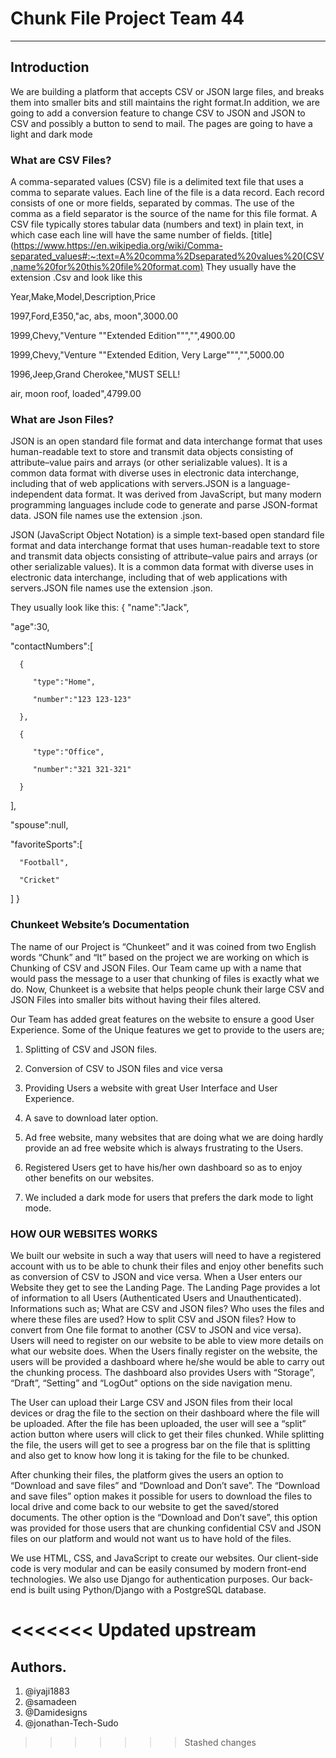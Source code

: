 # Chunk File Project Team 44
---
## Introduction
We are building a platform that accepts CSV or JSON large files, and breaks them into smaller bits and still maintains the right format.In addition, we are going to add a conversion feature to change CSV to JSON and JSON to CSV and possibly a button to send to mail. The pages are going to have a light and dark mode
 

### What are CSV Files?
A comma-separated values (CSV) file is a delimited text file that uses a comma to separate values. Each line of the file is a data record. Each record consists of one or more fields, separated by commas. The use of the comma as a field separator is the source of the name for this file format. A CSV file typically stores tabular data (numbers and text) in plain text, in which case each line will have the same number of fields. [title](https://www.https://en.wikipedia.org/wiki/Comma-separated_values#:~:text=A%20comma%2Dseparated%20values%20(CSV,name%20for%20this%20file%20format.com)
They usually have the extension .Csv and look like this

Year,Make,Model,Description,Price

1997,Ford,E350,"ac, abs, moon",3000.00

1999,Chevy,"Venture ""Extended Edition""","",4900.00

1999,Chevy,"Venture ""Extended Edition, Very Large""","",5000.00

1996,Jeep,Grand Cherokee,"MUST SELL!

air, moon roof, loaded",4799.00

### What are Json Files?
JSON is an open standard file format and data interchange format that uses human-readable text to store and transmit data objects consisting of attribute–value pairs and arrays (or other serializable values). It is a common data format with diverse uses in electronic data interchange, including that of web applications with servers.JSON is a language-independent data format. It was derived from JavaScript, but many modern programming languages include code to generate and parse JSON-format data. JSON file names use the extension .json.


  JSON (JavaScript Object Notation) is a simple text-based open standard file format and data interchange format that uses human-readable text to store and transmit data objects consisting of attribute–value pairs and arrays (or other serializable values). It is a common data format with diverse uses in electronic data interchange, including that of web applications with servers.JSON file names use the extension .json.

They usually look like this:
{
   "name":"Jack",

   "age":30,

   "contactNumbers":[

      {

         "type":"Home",

         "number":"123 123-123"

      },

      {

         "type":"Office",

         "number":"321 321-321"

      }

   ],

   "spouse":null,

   "favoriteSports":[

      "Football",

      "Cricket"

   ]
}


### Chunkeet Website’s Documentation
The name of our Project is “Chunkeet” and it was coined from two English words “Chunk” and “It” based on the project we are working on which is Chunking of CSV and JSON Files. Our Team came up with a name that would pass the message to a user that chunking of files is exactly what we do. 
Now, Chunkeet is a website that helps people chunk their large CSV and JSON Files into smaller bits without having their files altered.

Our Team has added great features on the website to ensure a good User Experience. Some of the Unique features we get to provide to the users are;
1. Splitting of CSV and JSON files.

2. Conversion of CSV to JSON files and vice versa

3. Providing Users a website with great User Interface and User Experience.

4. A save to download later option.

5. Ad free website, many websites that are doing what we are doing hardly provide an ad free website which is always frustrating to the Users.
6. Registered Users get to have his/her own dashboard so as to enjoy other benefits on our websites.

7. We included a dark mode for users that prefers the dark mode to light mode.

### HOW OUR WEBSITES WORKS
We built our website in such a way that users will need to have a registered account with us to be able to chunk their files and enjoy other benefits such as conversion of CSV to JSON and vice versa.
When a User enters our Website they get to see the Landing Page. The Landing Page provides a lot of information to all Users (Authenticated Users and Unauthenticated). Informations such as;
What are CSV and JSON files?
Who uses the files and where these files are used?
How to split CSV and JSON files?
How to convert from One file format to another (CSV to JSON and vice versa).
Users will need to register on our website to be able to view more details on what our website does. When the Users finally register on the website, the users will be provided a dashboard where he/she would be able to carry out the chunking process. The dashboard also provides Users with “Storage”, “Draft”, “Setting” and “LogOut”  options on the side navigation menu.

The User can upload their Large CSV and JSON files from their local devices or drag the file to the section on their dashboard where the file will be uploaded.
After the file has been uploaded, the user will see a “split” action button where users will click to get their files chunked. While splitting the file, the users will get to see a progress bar on the file that is splitting and also get to know how long it is taking for the file to be chunked. 

After chunking their files, the platform gives the users an option to “Download and save files” and “Download and Don’t save”. The “Download and save files” option makes it possible for users to download the files to local drive and come back to our website to get the saved/stored documents. The other option is the “Download and Don’t save”, this option was provided for those users that are chunking confidential CSV and JSON files on our platform and would not want us to have hold of the files.

We use HTML, CSS, and JavaScript to create our websites. Our client-side code is very modular and can be easily consumed by modern front-end technologies. We also use Django for authentication purposes. Our back-end is built using Python/Django with a PostgreSQL database.

<<<<<<< Updated upstream
=======
## Authors.

1. @iyaji1883
2. @samadeen
3. @Damidesigns
4. @jonathan-Tech-Sudo
>>>>>>> Stashed changes
